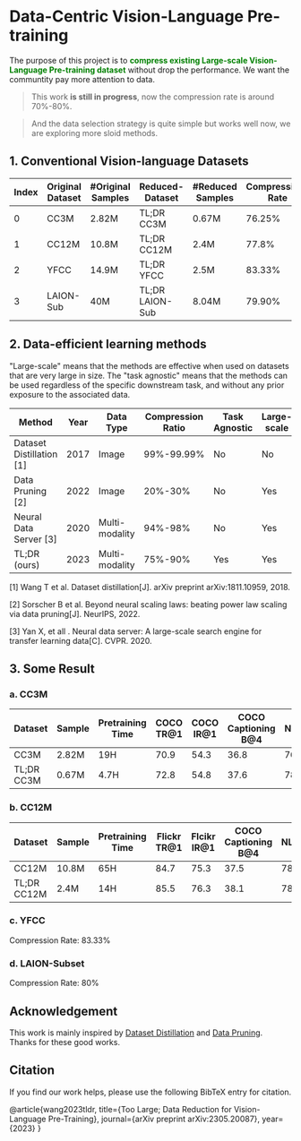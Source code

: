# Data-Centric Vision-Language Pre-training


The purpose of this project is to **<span style="color:green">compress existing Large-scale Vision-Language Pre-training dataset</span>** without drop the performance.
We want the communtity pay more attention to data.

> This work **is still in progress**, now the compression rate is around 70%-80%.

> And the data selection strategy is quite simple but works well now, we are exploring more sloid methods.


## 1. Conventional Vision-language Datasets

|Index|Original Dataset| #Original Samples|Reduced-Dataset|#Reduced Samples| Compressison Rate|
|--|--|--|--|--|--|
|0|CC3M|2.82M|TL;DR CC3M|0.67M|76.25%|
|1|CC12M|10.8M|TL;DR CC12M|2.4M|77.8%|
|2|YFCC|14.9M|TL;DR YFCC|2.5M|83.33%|
|3|LAION-Sub|40M|TL;DR LAION-Sub|8.04M|79.90%|


## 2. Data-efficient learning methods

"Large-scale" means that the methods are effective when used on datasets that are very large in size. 
The "task agnostic" means that the methods can be used regardless of the specific downstream task, and without any prior exposure to the associated data.

| Method                   | Year | Data Type     | Compression Ratio | Task Agnostic | Large-scale | Supervision       | Generation/Selection |
|--------------------------|------|---------------|-------------------|---------------|-------------|-------------------|----------------------|
| Dataset Distillation [1] | 2017 | Image         | 99%-99.99%        | No            | No          | Class Label       | Generation           |
| Data Pruning [2]         | 2022 | Image         | 20%-30%           | No            | Yes         | Class Label       | Selection            |
| Neural Data Server [3]   | 2020 | Multi-modality | 94%-98%          | No            | Yes         | Image-text Pairs  | Selection            |
| TL;DR (ours)         | 2023   | Multi-modality | 75%-90%          | Yes           | Yes         | Image-text Pairs  | Generation+Selection |

[1] Wang T et al. Dataset distillation[J]. arXiv preprint arXiv:1811.10959, 2018. 

[2] Sorscher B et al. Beyond neural scaling laws: beating power law scaling via data pruning[J]. NeurIPS, 2022.

[3] Yan X, et all . Neural data server: A large-scale search engine for transfer learning data[C]. CVPR. 2020.



## 3. Some Result

### a. CC3M

|Dataset|Sample|Pretraining Time|COCO TR@1|COCO IR@1|COCO Captioning B@4|NLVR2|
|--|--|--|--|--|--|--|
|CC3M|2.82M|19H|70.9|54.3|36.8|76.2|
|TL;DR CC3M|0.67M|4.7H|72.8|54.8|37.6|78.0|

### b. CC12M

|Dataset|Sample|Pretraining Time|Flickr TR@1|Flcikr IR@1|COCO Captioning B@4|NLVR2|
|--|--|--|--|--|--|--|
|CC12M|10.8M|65H|84.7|75.3|37.5|78.9|
|TL;DR CC12M|2.4M|14H|85.5|76.3|38.1|78.5|


### c. YFCC
Compression Rate: 83.33%


### d. LAION-Subset
Compression Rate: 80%

## Acknowledgement

This work is mainly inspired by [Dataset Distillation](https://arxiv.org/abs/1811.10959) and [Data Pruning](https://arxiv.org/abs/2206.14486).
Thanks for these good works.

## Citation

If you find our work helps, please use the following BibTeX entry for citation.

@article{wang2023tldr,
  title={Too Large; Data Reduction for Vision-Language Pre-Training},
  journal={arXiv preprint arXiv:2305.20087},
  year={2023}
}
